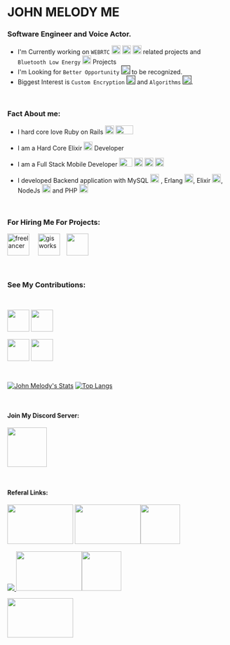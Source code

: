 # JOHN MELODY ME
### Software Engineer and Voice Actor.

<!-- ![Twitter Follow](https://img.shields.io/twitter/follow/johnmelodyme?label=@Johnmelodyme&logo=twitter&style=for-the-badge) -->

- I'm Currently working on `WEBRTC` [<img src="https://encrypted-tbn0.gstatic.com/images?q=tbn:ANd9GcTt27YL3rPF25pe0VsMjkYRvfSJd1nBY_ACm9l5-_cym-X4gzelxwAMV2yTORH2VveME9s&usqp=CAU" height="20" width="20" />](https://webrtc.org/) [<img src="https://pbs.twimg.com/profile_images/1047854321738665984/ircBy5SG.jpg" height="20" width="20" />](https://janus.conf.meetecho.com/) [<img src="https://res.cloudinary.com/crunchbase-production/image/upload/c_lpad,f_auto,q_auto:eco/uvsxfb1wgj9vkdyvlkub" height="20" width="20" />](https://jitsi.org/) related projects and `Bluetooth Low Energy` [<img src="https://i.pinimg.com/originals/47/dd/0d/47dd0dbacde6aa821ad355c75452fe1c.png" height="20" width="20" />](https://developer.android.com/guide/topics/connectivity/bluetooth-le) Projects
- I'm Looking for `Better Opportunity` [<img src="https://encrypted-tbn0.gstatic.com/images?q=tbn:ANd9GcSaM3XKfS6f2qWpq1eNDu6amL67N5Tim3aVvernxbicJ43TO6rZhEWx11nKqCdPho-p5DE&usqp=CAU" height="20" width="20" />]() to be recognized.
- Biggest Interest is `Custom Encryption` [<img src="https://nextcloud.com/media/keys.png" height="20" width="20" />]() and `Algorithms` [<img src="https://images.assetsdelivery.com/compings_v2/sabinarahimova/sabinarahimova1808/sabinarahimova180809313.jpg" height="20" width="20" />]().

<br />

### Fact About me:
- I hard core love Ruby on Rails [<img src="https://encrypted-tbn0.gstatic.com/images?q=tbn:ANd9GcSyCwktz2crc0FWWRiD9m6LKS9hrtU-7GcHcDRkr2x3xDC5Hk6peKp-1eYLVK95WT-Jv6Y&usqp=CAU" height="20" width="20" />](https://www.ruby-lang.org/ru/) [<img src="https://upload.wikimedia.org/wikipedia/commons/thumb/6/62/Ruby_On_Rails_Logo.svg/1200px-Ruby_On_Rails_Logo.svg.png" height="20" width="40" />](https://rubyonrails.org/)

- I am a Hard Core Elixir [<img src="https://encrypted-tbn0.gstatic.com/images?q=tbn:ANd9GcTIzDJ_rLoPnhhaagtE8yJPdkuqxS5uMsHdA5cRgbxBrOz03fHgDlVyJiVzaftP_-2muC8&usqp=CAU" height="20" width="20" />](https://elixir-lang.org/)  Developer 
- I am a Full Stack Mobile Developer [<img src="https://logowik.com/content/uploads/images/flutter5786.jpg" height="20" width="30" />](https://flutter.dev/) [<img src="https://cdn.freelogovectors.net/svg05/java-logo.svg" height="20" width="20" />](https://www.java.com/ru/) [<img src="https://lh5.googleusercontent.com/proxy/6kCFVnL6VTpvVvYLiset8dOXnOHfx1VUXeSIsgqz6UJRi6m6VEA2H4JqpM9tEmRJwtUhQcBbvekcTFgzEOQlHYsyy-HjBsJZXm6m1h_8pULTy77PMe0j3Ra63hvv2-JIH4lHT5uy9qJd1F4DuBex5v8okMwubhvK2pmLgfHE1d2D6ZKOOHexi031U2zAUu6eELffmx0vbQFpa5yQJPhgYQ1N=s0-d" height="20" width="20" />](https://www.apple.com/my/swift/) [<img src="https://seeklogo.com/images/N/nativescript-logo-309BDE68D3-seeklogo.com.png" height="20" width="20" />](https://nativescript.org/)
- I developed Backend application with MySQL [<img src="https://pngimg.com/uploads/mysql/mysql_PNG23.png" height="20" width="20" />](https://www.mysql.com/) , Erlang [<img src="https://cdn.icon-icons.com/icons2/2699/PNG/512/erlang_official_logo_icon_169195.png" height="20" width="20" />](https://www.erlang.org/), Elixir [<img src="https://encrypted-tbn0.gstatic.com/images?q=tbn:ANd9GcTIzDJ_rLoPnhhaagtE8yJPdkuqxS5uMsHdA5cRgbxBrOz03fHgDlVyJiVzaftP_-2muC8&usqp=CAU" height="20" width="20" />](https://elixir-lang.org/), NodeJs  [<img src="https://encrypted-tbn0.gstatic.com/images?q=tbn:ANd9GcTa9fLQtEMrQQttjLcMncakSSOTu3rM9qpiXMChtqSz0cpp36H-UTCNlD4WTKH5NOSljiQ&usqp=CAU" height="20" width="20" />](https://nodejs.org/en/) and PHP [<img src="https://sujanbyanjankar.com.np/wp-content/uploads/2019/03/php.png" height="20" width="20" />](https://www.php.net/)


<br />

### For Hiring Me For Projects: 

[<img src="https://camo.githubusercontent.com/c34d362e0e084f01b17fbef1b5332e97e40c75caceb85a1e705fbe5fdfe6d881/687474703a2f2f692e737461636b2e696d6775722e636f6d2f36774c69492e6a7067" alt="freelancer" height="50" width="50" />](https://www.freelancer.com/u/johnmelodyme)    &nbsp;&nbsp;&nbsp;&nbsp;[<img src="https://play-lh.googleusercontent.com/dt2LZZxnvsW1GYjjPFYtUzCEEbmOtuVN1tqJJ0aZFf9K0sthGcMEFxOqNzuhlasxN0Is" alt="gisworks" height="50" width="50" />](https://www.gigworks.co/my/profile/view/johnmelodyme)&nbsp;&nbsp;&nbsp;&nbsp;[<img src="https://media-thumbs.golden.com/57rAAXNr5--cxyzt32QdnuCviOY=/200x200/smart/golden-storage-production.s3.amazonaws.com%2Ftopic_images%2F36788062b1c940abbfa1c4a631e4147d.png" alt="" height="50" width="50" />](https://www.fiverr.com/johnmelodyme)&nbsp;&nbsp;&nbsp;&nbsp;

<br />

### See My Contributions:
<br />

[<img src="https://cdn.iconscout.com/icon/free/png-512/devrant-3521383-2944827.png" alt="" height="50" width="50" />](https://devrant.com/users/johnmelodyme)
[<img src="https://encrypted-tbn0.gstatic.com/images?q=tbn:ANd9GcQrdIbjxeE30V20HFwshvOVl50yZie4t1UfrA&usqp=CAU" alt="" height="50" width="50" />](https://stackoverflow.com/users/10758321/john-melody-melissa)

[<img src="https://seeklogo.com/images/N/npm-logo-01B8642EDD-seeklogo.com.png" alt="" height="50" width="50" />](https://www.npmjs.com/~johnmelodymel)  [<img src="https://iconape.com/wp-content/files/hl/53010/svg/devto.svg" alt="" height="50" width="50" />](https://dev.to/johnmelodyme)

<br />

<!-- ### Currently My Spotify is Playing 🎧 -->
<!-- [<img src="https://now-playing-codestackr.vercel.app/api/spotify-playing" alt="codeSTACKr Spotify Playing" width="350" />](https://open.spotify.com/user/22sblyn4dsymya3xinw3umhai) 
&nbsp; -->
[![John Melody's Stats](https://github-readme-stats.vercel.app/api?username=johnmelodyme&show_icons=true)](https://github.com/johnmelodyme/) [![Top Langs](https://github-readme-stats.vercel.app/api/top-langs/?username=johnmelodyme&layout=compact)](https://github.com/anuraghazra/github-readme-stats)





<!-- ### Connect with me :
[![alt text][1.1]][1] &nbsp; [![alt text][2.1]][2] &nbsp; [![alt text][3.1]][3]

[1.1]: http://i.imgur.com/tXSoThF.png "http://www.twitter.com/johnmelodyme"
[2.1]: http://i.imgur.com/P3YfQoD.png "http://www.facebook.com/johnmelodyme"
[3.1]: http://i.imgur.com/0o48UoR.png "http://www.github.com/johnmelodyme"


[1]: http://www.twitter.com/johnmelodyme
[2]: http://www.facebook.com/johnmelodyme
[3]: http://www.github.com/johnmelodyme -->


</br>

#### Join My Discord Server:
[<img src="https://i0.wp.com/i.imgur.com/nVvmlcN.png?resize=266%2C100&ssl=1" alt="" height="90"  />](https://discord.gg/HsyhFb5CCd)


</br>

#### Referal Links:
[<img src="https://web-platforms.sfo2.digitaloceanspaces.com/WWW/Badge%202.svg" alt="" height="90" width="150" />](https://www.digitalocean.com/?refcode=1eb7b224dfa6&utm_campaign=Referral_Invite&utm_medium=Referral_Program&utm_source=badge) [<img src="https://upload.wikimedia.org/wikipedia/commons/thumb/7/75/Stashaway-logo.png/1200px-Stashaway-logo.png" alt="" height="90" width="150" />](https://www.stashaway.my/referrals/johnmva)[<img src="https://sashares.co.za/wp-content/uploads/2020/02/luno-app-open.jpg" alt="" height="90" width="90" />](https://www.luno.com/invite/VEUGPE)

<a href="https://www.bluehost.com/track/johnmelodyme/" target="_blank"> <img border="0" src="https://bluehost-cdn.com/media/partner/images/johnmelodyme/120x90/120x90PW.png"> </a> [<img src="https://balkonihijau.com/ezoimgfmt/seekvectorlogo.com/wp-content/uploads/2019/04/raiz-invest-limited-vector-logo.png?ezimgfmt=rs:372x207/rscb5/ng:webp/ngcb5" alt="" height="90" width="150" />](https://links.raiz.com.my/vneb)[<img src="https://mypromo.my/wp-content/uploads/2021/08/Versa_App.png" alt="" height="90" width="90" />]( https://versaapp.onelink.me/1bAf/referral?deep_link_value=LW39K6K2)

[<img src="https://theme.zdassets.com/theme_assets/2012760/b9f8704f71306146d103e56004c166890612be9d.png" alt="" height="90" width="150" />](https://app.yoodo.com.my/assets/index.html#friendInvitation?code=ccwnn7035 )

